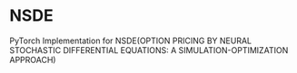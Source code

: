 # NSDE
PyTorch Implementation for NSDE(OPTION PRICING BY NEURAL STOCHASTIC DIFFERENTIAL EQUATIONS: A SIMULATION-OPTIMIZATION APPROACH)

